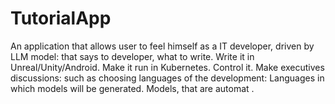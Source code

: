 # TutorialApp
An application that allows user to feel himself as a IT developer, driven by LLM model: that says to developer, what to write. Write it in Unreal/Unity/Android. Make it run in Kubernetes. Control it. Make executives discussions: such as choosing languages of the development: Languages in which models will be generated. Models, that are automat . 

